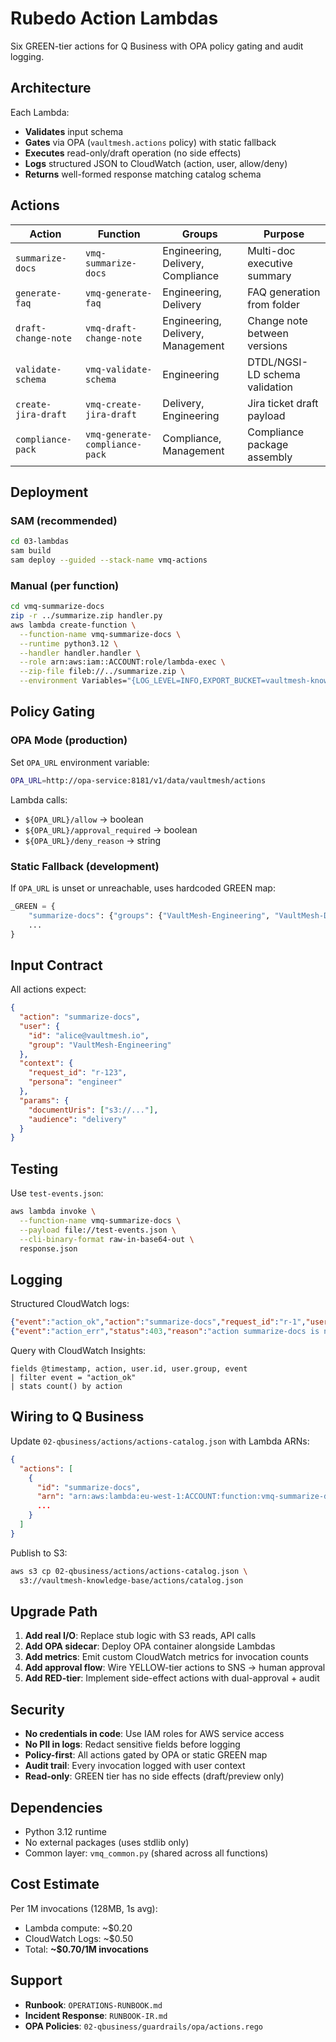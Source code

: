 # Rubedo Action Lambdas

Six GREEN-tier actions for Q Business with OPA policy gating and audit logging.

## Architecture

Each Lambda:
- **Validates** input schema
- **Gates** via OPA (`vaultmesh.actions` policy) with static fallback
- **Executes** read-only/draft operation (no side effects)
- **Logs** structured JSON to CloudWatch (action, user, allow/deny)
- **Returns** well-formed response matching catalog schema

## Actions

| Action | Function | Groups | Purpose |
|--------|----------|--------|---------|
| `summarize-docs` | `vmq-summarize-docs` | Engineering, Delivery, Compliance | Multi-doc executive summary |
| `generate-faq` | `vmq-generate-faq` | Engineering, Delivery | FAQ generation from folder |
| `draft-change-note` | `vmq-draft-change-note` | Engineering, Delivery, Management | Change note between versions |
| `validate-schema` | `vmq-validate-schema` | Engineering | DTDL/NGSI-LD schema validation |
| `create-jira-draft` | `vmq-create-jira-draft` | Delivery, Engineering | Jira ticket draft payload |
| `compliance-pack` | `vmq-generate-compliance-pack` | Compliance, Management | Compliance package assembly |

## Deployment

### SAM (recommended)
```bash
cd 03-lambdas
sam build
sam deploy --guided --stack-name vmq-actions
```

### Manual (per function)
```bash
cd vmq-summarize-docs
zip -r ../summarize.zip handler.py
aws lambda create-function \
  --function-name vmq-summarize-docs \
  --runtime python3.12 \
  --handler handler.handler \
  --role arn:aws:iam::ACCOUNT:role/lambda-exec \
  --zip-file fileb://../summarize.zip \
  --environment Variables="{LOG_LEVEL=INFO,EXPORT_BUCKET=vaultmesh-knowledge-base}"
```

## Policy Gating

### OPA Mode (production)
Set `OPA_URL` environment variable:
```bash
OPA_URL=http://opa-service:8181/v1/data/vaultmesh/actions
```

Lambda calls:
- `${OPA_URL}/allow` → boolean
- `${OPA_URL}/approval_required` → boolean
- `${OPA_URL}/deny_reason` → string

### Static Fallback (development)
If `OPA_URL` is unset or unreachable, uses hardcoded GREEN map:
```python
_GREEN = {
    "summarize-docs": {"groups": {"VaultMesh-Engineering", "VaultMesh-Delivery", "VaultMesh-Compliance"}},
    ...
}
```

## Input Contract

All actions expect:
```json
{
  "action": "summarize-docs",
  "user": {
    "id": "alice@vaultmesh.io",
    "group": "VaultMesh-Engineering"
  },
  "context": {
    "request_id": "r-123",
    "persona": "engineer"
  },
  "params": {
    "documentUris": ["s3://..."],
    "audience": "delivery"
  }
}
```

## Testing

Use `test-events.json`:
```bash
aws lambda invoke \
  --function-name vmq-summarize-docs \
  --payload file://test-events.json \
  --cli-binary-format raw-in-base64-out \
  response.json
```

## Logging

Structured CloudWatch logs:
```json
{"event":"action_ok","action":"summarize-docs","request_id":"r-1","user":{"id":"alice@vaultmesh.io","group":"VaultMesh-Engineering"}}
{"event":"action_err","status":403,"reason":"action summarize-docs is not enabled for group VaultMesh-Sales","action":"summarize-docs","user":{"id":"bob@vaultmesh.io","group":"VaultMesh-Sales"}}
```

Query with CloudWatch Insights:
```
fields @timestamp, action, user.id, user.group, event
| filter event = "action_ok"
| stats count() by action
```

## Wiring to Q Business

Update `02-qbusiness/actions/actions-catalog.json` with Lambda ARNs:
```json
{
  "actions": [
    {
      "id": "summarize-docs",
      "arn": "arn:aws:lambda:eu-west-1:ACCOUNT:function:vmq-summarize-docs",
      ...
    }
  ]
}
```

Publish to S3:
```bash
aws s3 cp 02-qbusiness/actions/actions-catalog.json \
  s3://vaultmesh-knowledge-base/actions/catalog.json
```

## Upgrade Path

1. **Add real I/O**: Replace stub logic with S3 reads, API calls
2. **Add OPA sidecar**: Deploy OPA container alongside Lambdas
3. **Add metrics**: Emit custom CloudWatch metrics for invocation counts
4. **Add approval flow**: Wire YELLOW-tier actions to SNS → human approval
5. **Add RED-tier**: Implement side-effect actions with dual-approval + audit

## Security

- **No credentials in code**: Use IAM roles for AWS service access
- **No PII in logs**: Redact sensitive fields before logging
- **Policy-first**: All actions gated by OPA or static GREEN map
- **Audit trail**: Every invocation logged with user context
- **Read-only**: GREEN tier has no side effects (draft/preview only)

## Dependencies

- Python 3.12 runtime
- No external packages (uses stdlib only)
- Common layer: `vmq_common.py` (shared across all functions)

## Cost Estimate

Per 1M invocations (128MB, 1s avg):
- Lambda compute: ~$0.20
- CloudWatch Logs: ~$0.50
- Total: **~$0.70/1M invocations**

## Support

- **Runbook**: `OPERATIONS-RUNBOOK.md`
- **Incident Response**: `RUNBOOK-IR.md`
- **OPA Policies**: `02-qbusiness/guardrails/opa/actions.rego`
